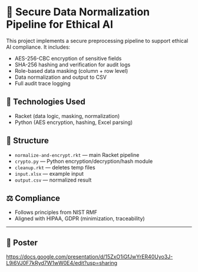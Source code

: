 # 🔐 Secure Data Normalization Pipeline for Ethical AI

This project implements a secure preprocessing pipeline to support ethical AI compliance. It includes:

- AES-256-CBC encryption of sensitive fields
- SHA-256 hashing and verification for audit logs
- Role-based data masking (column + row level)
- Data normalization and output to CSV
- Full audit trace logging

## 🧠 Technologies Used
- Racket (data logic, masking, normalization)
- Python (AES encryption, hashing, Excel parsing)

## 📁 Structure

- `normalize-and-encrypt.rkt` — main Racket pipeline
- `crypto.py` — Python encryption/decryption/hash module
- `cleanup.rkt` — deletes temp files
- `input.xlsx` — example input
- `output.csv` — normalized result

## ⚖️ Compliance
- Follows principles from NIST RMF
- Aligned with HIPAA, GDPR (minimization, traceability)

---

## 📸 Poster
https://docs.google.com/presentation/d/15ZxO1iGfJwYrER40Uyo3J-L9i6VJ0F7kRyd7W1wW0E4/edit?usp=sharing


